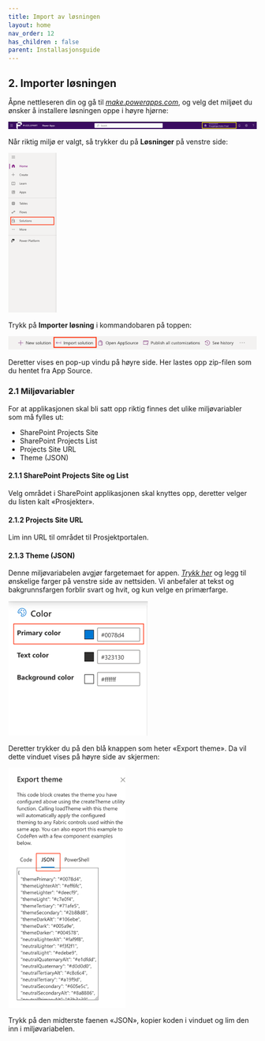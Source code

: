 ```yaml
---
title: Import av løsningen
layout: home
nav_order: 12
has_children : false
parent: Installasjonsguide
---
```

## 2. Importer løsningen
Åpne nettleseren din og gå til *[make.powerapps.com](https://make.powerapps.com)*, og velg det miljøet du ønsker å installere løsningen oppe i høyre hjørne:

![](../images/inst11.png)

Når riktig miljø er valgt, så trykker du på **Løsninger** på venstre side:

![](../images/inst22.png)

Trykk på **Importer løsning** i kommandobaren på toppen:

![](../images/inst33.png)

Deretter vises en pop-up vindu på høyre side. Her lastes opp zip-filen som du hentet fra App Source.


### 2.1 Miljøvariabler
For at applikasjonen skal bli satt opp riktig finnes det ulike miljøvariabler som må fylles ut:
* SharePoint Projects Site
* SharePoint Projects List
* Projects Site URL
* Theme (JSON)

#### 2.1.1 SharePoint Projects Site og List
Velg området i SharePoint applikasjonen skal knyttes opp, deretter velger du listen kalt «Prosjekter».

#### 2.1.2 Projects Site URL
Lim inn URL til området til Prosjektportalen.

#### 2.1.3 Theme (JSON)
Denne miljøvariabelen avgjør fargetemaet for appen. *[Trykk her](https://fluentuipr.z22.web.core.windows.net/heads/master/theming-designer/index.html)* og legg til ønskelige farger på venstre side av nettsiden. Vi anbefaler at tekst og bakgrunnsfargen forblir svart og hvit, og kun velge en primærfarge.

![](../images/inst44.png)

Deretter trykker du på den blå knappen som heter «Export theme». Da vil dette vinduet vises på høyre side av skjermen:

![](../images/inst55.png)

Trykk på den midterste faenen «JSON», kopier koden i vinduet og lim den inn i miljøvariabelen.